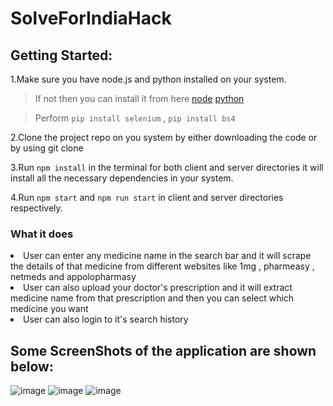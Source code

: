 # SolveForIndiaHack

<h2>Getting Started:</h2>
1.Make sure you have node.js and python installed on your system. 
  
>If not then you can install it from here [node](https://nodejs.org/en/) [python](https://www.python.org/downloads/)

>Perform ```pip install selenium``` , ```pip install bs4``` 

2.Clone the project repo on you system by either downloading the code or by using git clone

3.Run ```npm install``` in the terminal for both client and server directories it will install all the necessary dependencies in your system.

4.Run ```npm start``` and ```npm run start``` in client and server directories respectively.

<h3>What it does</h3>
<li>User can enter any medicine name in the search bar and it will scrape the details of that medicine from different websites like 1mg , pharmeasy , netmeds and appolopharmasy
<li>User can also upload your doctor's prescription and it will extract medicine name from that prescription and then you can select which medicine you want
<li>User can also login to it's search history

<h2> Some ScreenShots of the application are shown below: </h2>

![image](https://user-images.githubusercontent.com/100745680/231277439-7bda60a7-b204-47a2-bcc7-87304a26dcb8.png)
![image](https://user-images.githubusercontent.com/100745680/231277569-63510ea1-6d96-48a3-a46c-7b9363bb1821.png)
![image](https://user-images.githubusercontent.com/100745680/231277681-ae30b792-da95-4fdc-88e2-094530f43f12.png)
